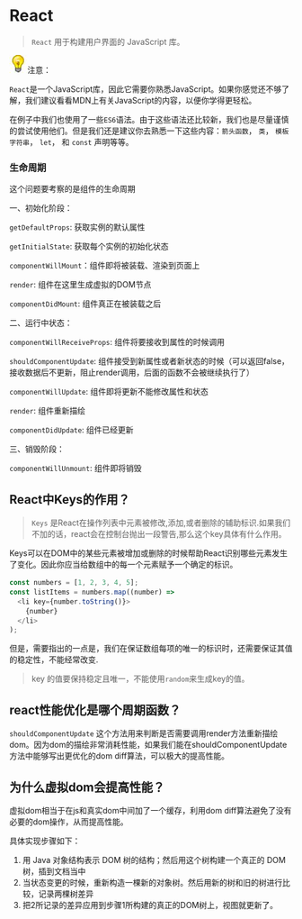 # React

> `React` 用于构建用户界面的 JavaScript 库。

<img src="https://raw.githubusercontent.com/kuhami/KroInterview/master/docs/img/lamp.jpg">注意：

`React`是一个JavaScript库，因此它需要你熟悉JavaScript。如果你感觉还不够了解，我们建议看看MDN上有关JavaScript的内容，以便你学得更轻松。

在例子中我们也使用了一些`ES6`语法。由于这些语法还比较新，我们也是尽量谨慎的尝试使用他们。但是我们还是建议你去熟悉一下这些内容：`箭头函数`， `类`， `模板字符串`， `let`， 和 `const` 声明等等。

### 生命周期
这个问题要考察的是组件的生命周期

一、初始化阶段：

`getDefaultProps`: 获取实例的默认属性

`getInitialState`: 获取每个实例的初始化状态

`componentWillMount`：组件即将被装载、渲染到页面上

`render`: 组件在这里生成虚拟的DOM节点

`componentDidMount`: 组件真正在被装载之后

二、运行中状态：

`componentWillReceiveProps`: 组件将要接收到属性的时候调用

`shouldComponentUpdate`: 组件接受到新属性或者新状态的时候（可以返回false，接收数据后不更新，阻止render调用，后面的函数不会被继续执行了）

`componentWillUpdate`: 组件即将更新不能修改属性和状态
 
`render`: 组件重新描绘

`componentDidUpdate`: 组件已经更新

三、销毁阶段：

`componentWillUnmount`: 组件即将销毁

## React中Keys的作用？
> `Keys` 是React在操作列表中元素被修改,添加,或者删除的辅助标识.如果我们不加的话，react会在控制台抛出一段警告,那么这个key具体有什么作用。

Keys可以在DOM中的某些元素被增加或删除的时候帮助React识别哪些元素发生了变化。因此你应当给数组中的每一个元素赋予一个确定的标识。

```js
const numbers = [1, 2, 3, 4, 5];
const listItems = numbers.map((number) =>
  <li key={number.toString()}>
    {number}
  </li>
);
```

但是，需要指出的一点是，我们在保证数组每项的唯一的标识时，还需要保证其值的稳定性，不能经常改变.

>key 的值要保持稳定且唯一，不能使用`random`来生成key的值。

## react性能优化是哪个周期函数？
`shouldComponentUpdate` 这个方法用来判断是否需要调用render方法重新描绘dom。因为dom的描绘非常消耗性能，如果我们能在shouldComponentUpdate方法中能够写出更优化的dom diff算法，可以极大的提高性能。

## 为什么虚拟dom会提高性能？
虚拟dom相当于在js和真实dom中间加了一个缓存，利用dom diff算法避免了没有必要的dom操作，从而提高性能。

具体实现步骤如下：
1. 用 Java 对象结构表示 DOM 树的结构；然后用这个树构建一个真正的 DOM 树，插到文档当中
2. 当状态变更的时候，重新构造一棵新的对象树。然后用新的树和旧的树进行比较，记录两棵树差异
3. 把2所记录的差异应用到步骤1所构建的真正的DOM树上，视图就更新了。



